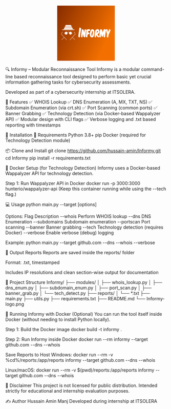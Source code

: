 <p align="center"> <img src="Informy-logo.png" width="180" alt="Informy Logo"> </p>


🔍 Informy – Modular Reconnaissance Tool
Informy is a modular command-line based reconnaissance tool designed to
perform basic yet crucial information gathering tasks for cybersecurity assessments.

Developed as part of a cybersecurity internship at ITSOLERA.

🚀 Features
✅ WHOIS Lookup
✅ DNS Enumeration (A, MX, TXT, NS)
✅ Subdomain Enumeration (via crt.sh)
✅ Port Scanning (common ports)
✅ Banner Grabbing
✅ Technology Detection (via Docker-based Wappalyzer API)
✅ Modular design with CLI flags
✅ Verbose logging and .txt based reporting with timestamps

💠 Installation
🔧 Requirements
Python 3.8+
pip
Docker (required for Technology Detection module)

📦 Clone and Install
git clone https://github.com/hussain-amin/Informy.git
cd Informy
pip install -r requirements.txt

🐳 Docker Setup (for Technology Detection)
Informy uses a Docker-based Wappalyzer API for technology detection.

Step 1: Run Wappalyzer API in Docker
docker run -p 3000:3000 hunterio/wappalyzer-api
(Keep this container running while using the --tech flag.)

💻 Usage
python main.py --target <domain> [options]

Options:
Flag	        Description
--whois	        Perform WHOIS lookup
--dns	        DNS Enumeration
--subdomains	Subdomain enumeration
--portscan	    Port scanning
--banner	    Banner grabbing
--tech	        Technology detection (requires Docker)
--verbose	    Enable verbose (debug) logging

Example:
python main.py --target github.com --dns --whois --verbose

📄 Output Reports
Reports are saved inside the reports/ folder

Format: .txt, timestamped

Includes IP resolutions and clean section-wise output for documentation

📁 Project Structure
Informy/
├── modules/
│ ├── whois_lookup.py
│ ├── dns_enum.py
│ ├── subdomain_enum.py
│ ├── port_scan.py
│ ├── banner_grab.py
│ └── tech_detect.py
├── reports/
│ └── *.txt
├── main.py
├── utils.py
├── requirements.txt
├── README.md
└── Informy-logo.png

🐳 Running Informy with Docker (Optional)
You can run the tool itself inside Docker (without needing to install Python locally).

Step 1: Build the Docker image
docker build -t informy .

Step 2: Run Informy inside Docker
docker run --rm informy --target github.com --dns --whois

Save Reports to Host
Windows:
docker run --rm -v %cd%/reports:/app/reports informy --target github.com --dns --whois

Linux/macOS:
docker run --rm -v $(pwd)/reports:/app/reports informy --target github.com --dns --whois

📌 Disclaimer
This project is not licensed for public distribution.
Intended strictly for educational and internship evaluation purposes.

✍️ Author
Hussain Amin Manj
Developed during internship at ITSOLERA

